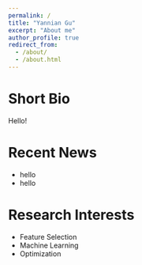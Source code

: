 ```yaml
---
permalink: /
title: "Yannian Gu"
excerpt: "About me"
author_profile: true
redirect_from: 
  - /about/
  - /about.html
---
```


Short Bio
======

Hello!

Recent News
======
- hello
- hello

Research Interests
======
- Feature Selection
- Machine Learning
- Optimization
